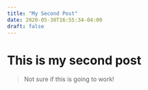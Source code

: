 ```yaml
---
title: "My Second Post"
date: 2020-05-30T16:55:34-04:00
draft: false
---
```


# This is my second post

> Not sure if this is going to work!

